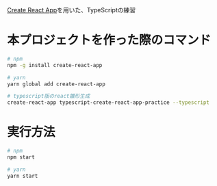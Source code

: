 [Create React App](https://github.com/facebook/create-react-app)を用いた、TypeScriptの練習

# 本プロジェクトを作った際のコマンド

```bash
# npm
npm -g install create-react-app

# yarn
yarn global add create-react-app

# typescript版のreact雛形生成
create-react-app typescript-create-react-app-practice --typescript
```

# 実行方法

```bash
# npm
npm start

# yarn
yarn start
```

